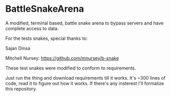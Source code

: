 # BattleSnakeArena
A modified, terminal based, battle snake arena to bypass servers and have complete access to data.

For the tests snakes, special thanks to:

Sajan Dinsa

Mitchell Nursey: https://github.com/mnursey/b-snake

These test snakes were modified to conform to requirements.

Just run the thing and download requirements till it works. It's ~300 lines of code, read it to figure out how it works. If there's any insterest I'll formalize this repository.
